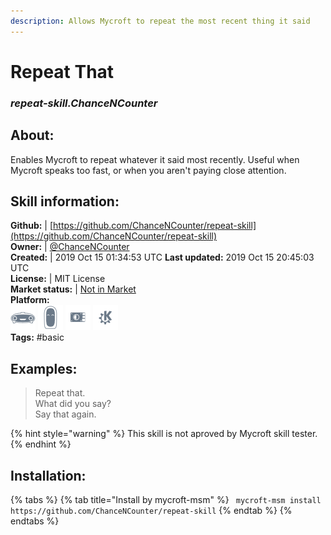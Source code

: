 ```yaml
---  
description: Allows Mycroft to repeat the most recent thing it said  
---  
```

# Repeat That  
### _repeat-skill.ChanceNCounter_  
## About:  
Enables Mycroft to repeat whatever it said most recently. Useful when Mycroft speaks too fast, or when you aren't paying close attention.

## Skill information:  
**Github:** | [https://github.com/ChanceNCounter/repeat-skill](https://github.com/ChanceNCounter/repeat-skill)  
**Owner:** | [@ChanceNCounter](https://github.com/ChanceNCounter)  
**Created:** | 2019 Oct 15 01:34:53 UTC  **Last updated:** 2019 Oct 15 20:45:03 UTC  
**License:** | MIT License  
**Market status:** | [Not in Market](https://market.mycroft.ai/skill/)  
**Platform:**  
 ![](../.gitbook/assets/mark-1-icon.png)  ![](../.gitbook/assets/mark-2-icon.png)  ![](../.gitbook/assets/picroft-icon.png)  ![](../.gitbook/assets/kde.png)   
**Tags:** \#basic   
## Examples:  
> Repeat that.  
> What did you say?  
> Say that again.  
  
{% hint style="warning" %}
This skill is not aproved by Mycroft skill tester.
{% endhint %}
    
## Installation:  
{% tabs %}
{% tab title="Install by mycroft-msm" %}
``` mycroft-msm install https://github.com/ChanceNCounter/repeat-skill```
{% endtab %}
  {% endtabs %}
  